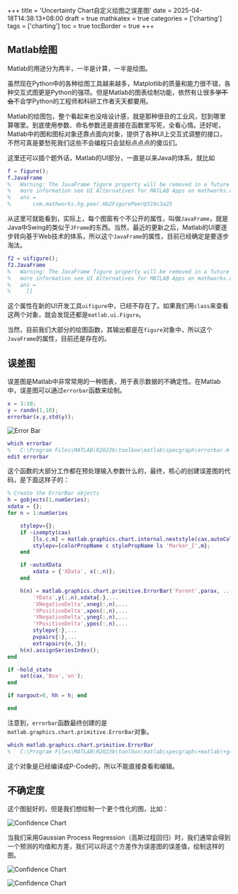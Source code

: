 +++
title = 'Uncertainty Chart自定义绘图之误差图'
date = 2025-04-18T14:38:13+08:00
draft = true
mathkatex = true
categories = ['charting']
tags = ['charting']
toc = true
tocBorder = true
+++

## Matlab绘图

Matlab的用途分为两半，一半是计算，一半是绘图。

虽然现在Python中的各种绘图工具越来越多，Matplotlib的质量和能力很不错，各种交互式图更是Python的强项。但是Matlab的图表绘制功能，依然有让很多~~学不会~~不会学Python的工程师和科研工作者天天都要用。

Matlab的绘图包，整个看起来也没啥设计感，就是那种很丑的工业风，怼到哪里算哪里。到底使用参数、命名参数还是直接在函数里写死，全看心情。还好呢，Matlab中的图和图标对象还靠点面向对象，提供了各种UI上交互式调整的接口，不然可真是要愁死我们这些不会编程只会鼠标点点点的傻瓜们。

这里还可以插个题外话，Matlab的UI部分，一直是以来Java的体系，就比如

```matlab
f = figure();
f.JavaFrame
%   Warning: The JavaFrame figure property will be removed in a future release. For
%   more information see UI Alternatives for MATLAB Apps on mathworks.com. 
%   ans =
%       com.mathworks.hg.peer.HG2FigurePeer@319c3a25
```

从这里可就能看到，实际上，每个图窗有个不公开的属性，叫做`JavaFrame`，就是Java中Swing的类似于`JFrame`的东西。当然，最近的更新之后，Matlab的UI要逐步转向基于Web技术的体系，所以这个`JavaFrame`的属性，目前已经确定是要逐步淘汰。

```matlab
f2 = uifigure();
f2.JavaFrame
%   Warning: The JavaFrame figure property will be removed in a future release. For
%   more information see UI Alternatives for MATLAB Apps on mathworks.com. 
%   ans =
%     []
```

这个属性在新的UI开发工具`uifigure`中，已经不存在了。如果我们用`class`来查看这两个对象，就会发现还都是`matlab.ui.Figure`。

当然，目前我们大部分的绘图函数，其输出都是在`figure`对象中，所以这个`JavaFrame`的属性，目前还是存在的。

## 误差图

误差图是Matlab中非常常用的一种图表，用于表示数据的不确定性。在Matlab中，误差图可以通过`errorbar`函数来绘制。

```matlab
x = 1:10;
y = randn(1,10);
errorbar(x,y,std(y));
```

![Error Bar](/matlab/charting/uncertainty-chart/eb1.png)

```matlab
which errorbar
%   C:\Program Files\MATLAB\R2023b\toolbox\matlab\specgraph\errorbar.m
edit errorbar
```

这个函数的大部分工作都在预处理输入参数什么的，最终，核心的创建误差图的代码，是下面这样子的：

```matlab
% Create the ErrorBar objects
h = gobjects(1,numSeries);
xdata = {};
for n = 1:numSeries

    stylepv={};
    if ~isempty(cax)
        [ls,c,m] = matlab.graphics.chart.internal.nextstyle(cax,autoColor,autoStyle,true);
        stylepv={colorPropName c stylePropName ls 'Marker_I',m};
    end

    if ~autoXData
        xdata = {'XData', x(:,n)};
    end

    h(n) = matlab.graphics.chart.primitive.ErrorBar('Parent',parax, ...
        'YData',y(:,n),xdata{:},...
        'XNegativeDelta',xneg(:,n),...
        'XPositiveDelta',xpos(:,n),...
        'YNegativeDelta',yneg(:,n),...
        'YPositiveDelta',ypos(:,n),...
        stylepv{:},...
        pvpairs{:},...
        extrapairs{n,:});
    h(n).assignSeriesIndex();
end

if ~hold_state
    set(cax,'Box','on');
end

if nargout>0, hh = h; end

end
```

注意到，`errorbar`函数最终创建的是`matlab.graphics.chart.primitive.ErrorBar`对象。

```matlab
which matlab.graphics.chart.primitive.ErrorBar
%   C:\Program Files\MATLAB\R2023b\toolbox\matlab\specgraph\+matlab\+graphics\+chart\+primitive\@ErrorBar\ErrorBar.p  % matlab.graphics.chart.primitive.ErrorBar constructor
```

这个对象是已经编译成P-Code的，所以不能直接查看和编辑。

## 不确定度

这个图挺好的，但是我们想绘制一个更个性化的图，比如：

![Confidence Chart](/matlab/charting/uncertainty-chart/cc1.png)

当我们采用Gaussian Process Regression（高斯过程回归）时，我们通常会得到一个预测的均值和方差，我们可以将这个方差作为误差图的误差值，绘制这样的图。

![Confidence Chart](/matlab/charting/uncertainty-chart/cc2.png)

![Confidence Chart](/matlab/charting/uncertainty-chart/cc3.png)
